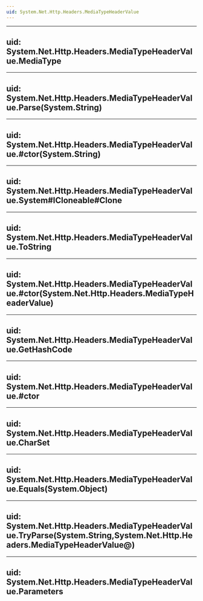 ```yaml
---
uid: System.Net.Http.Headers.MediaTypeHeaderValue
---
```


---
uid: System.Net.Http.Headers.MediaTypeHeaderValue.MediaType
---

---
uid: System.Net.Http.Headers.MediaTypeHeaderValue.Parse(System.String)
---

---
uid: System.Net.Http.Headers.MediaTypeHeaderValue.#ctor(System.String)
---

---
uid: System.Net.Http.Headers.MediaTypeHeaderValue.System#ICloneable#Clone
---

---
uid: System.Net.Http.Headers.MediaTypeHeaderValue.ToString
---

---
uid: System.Net.Http.Headers.MediaTypeHeaderValue.#ctor(System.Net.Http.Headers.MediaTypeHeaderValue)
---

---
uid: System.Net.Http.Headers.MediaTypeHeaderValue.GetHashCode
---

---
uid: System.Net.Http.Headers.MediaTypeHeaderValue.#ctor
---

---
uid: System.Net.Http.Headers.MediaTypeHeaderValue.CharSet
---

---
uid: System.Net.Http.Headers.MediaTypeHeaderValue.Equals(System.Object)
---

---
uid: System.Net.Http.Headers.MediaTypeHeaderValue.TryParse(System.String,System.Net.Http.Headers.MediaTypeHeaderValue@)
---

---
uid: System.Net.Http.Headers.MediaTypeHeaderValue.Parameters
---
